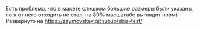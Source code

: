 Есть проблема, что в макете слишком большие размеры были указаны, но я от него отходить не стал, на 80% масшатабе выглядит норм) <br />
Развернуто на https://zaymovskey.github.io/sbis-test/
